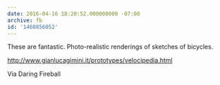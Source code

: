 ```yaml
---
date: 2016-04-16 18:20:52.000000000 -07:00
archive: fb
id: '1460856052'
---
```


These are fantastic. Photo-realistic renderings of sketches of bicycles. 

http://www.gianlucagimini.it/prototypes/velocipedia.html

Via Daring Fireball
